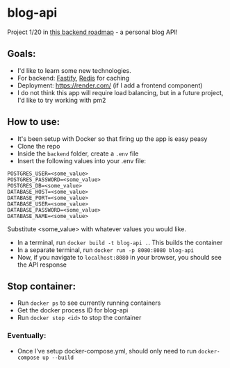 # blog-api

Project 1/20 in [this backend roadmap](https://roadmap.sh/backend/project-ideas) - a personal blog API! 

## Goals:
- I'd like to learn some new technologies.
- For backend: [Fastify](https://fastify.dev/), [Redis](https://redis.io/) for caching
- Deployment: https://render.com/ (if I add a frontend component)
- I do not think this app will require load balancing, but in a future project, I'd like to try working with pm2

## How to use:
- It's been setup with Docker so that firing up the app is easy peasy
- Clone the repo
- Inside the `backend` folder, create a `.env` file
- Insert the following values into your .env file:

`POSTGRES_USER=<some_value>` \
`POSTGRES_PASSWORD=<some_value>` \
`POSTGRES_DB=<some_value>` \
`DATABASE_HOST=<some_value>` \
`DATABASE_PORT=<some_value>` \
`DATABASE_USER=<some_value>` \
`DATABASE_PASSWORD=<some_value>` \
`DATABASE_NAME=<some_value>` 

Substitute <some_value> with whatever values you would like.

- In a terminal, run `docker build -t blog-api .`. This builds the container
- In a separate terminal, run `docker run -p 8080:8080 blog-api`
- Now, if you navigate to `localhost:8080` in your browser, you should see the API response

## Stop container:
- Run `docker ps` to see currently running containers
- Get the docker process ID for blog-api
- Run `docker stop <id>` to stop the container

### Eventually:
- Once I've setup docker-compose.yml, should only need to run `docker-compose up --build`
